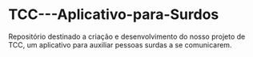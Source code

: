 # TCC---Aplicativo-para-Surdos
Repositório destinado a criação e desenvolvimento do nosso projeto de TCC, um aplicativo para auxiliar pessoas surdas a se comunicarem.
